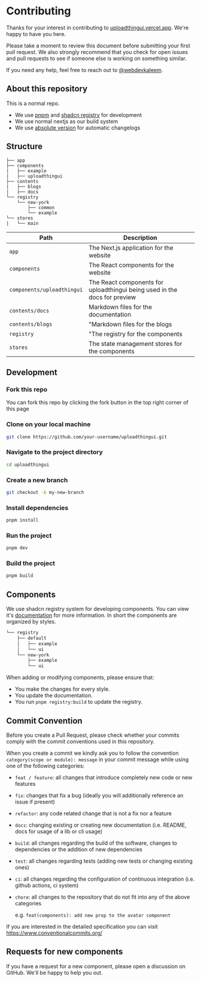 # Contributing

Thanks for your interest in contributing to [uploadthingui.vercel.app](https://uploadthingui.vercel.app). We're happy to have you here.

Please take a moment to review this document before submitting your first pull request. We also strongly recommend that you check for open issues and pull requests to see if someone else is working on something similar.

If you need any help, feel free to reach out to [@webdevkaleem](https://x.com/webdevkaleem).

## About this repository

This is a normal repo.

- We use [pnpm](https://pnpm.io/installation) and [shadcn registry](https://ui.shadcn.com/docs/registry) for development
- We use normal nextjs as our build system
- We use [absolute version](https://github.com/absolute-version/commit-and-tag-version) for automatic changelogs

## Structure

```
├── app
├── components
|   ├── example
|   ├── uploadthingui
├── contents
|   ├── blogs
|   ├── docs
└── registry
    └── new-york
        ├── common
        └── example
└── stores
|   └── main
```

| Path                       | Description                                                               |
| -------------------------- | ------------------------------------------------------------------------- |
| `app`                      | The Next.js application for the website                                   |
| `components`               | The React components for the website                                      |
| `components/uploadthingui` | The React components for uploadthingui being used in the docs for preview |
| `contents/docs`            | Markdown files for the documentation                                      |
| `contents/blogs`           | "Markdown files for the blogs                                             |
| `registry`                 | "The registry for the components                                          |
| `stores`                   | The state management stores for the components                            |

## Development

### Fork this repo

You can fork this repo by clicking the fork button in the top right corner of this page

### Clone on your local machine

```bash
git clone https://github.com/your-username/uploadthingui.git
```

### Navigate to the project directory

```bash
cd uploadthingui
```

### Create a new branch

```bash
git checkout -b my-new-branch
```

### Install dependencies

```bash
pnpm install
```

### Run the project

```bash
pnpm dev
```

### Build the project

```bash
pnpm build
```

## Components

We use shadcn registry system for developing components. You can view it's [documentation](https://ui.shadcn.com/docs/registry) for more information. In short the components are organized by styles.

```bash
└── registry
    ├── default
    │   ├── example
    │   └── ui
    └── new-york
        ├── example
        └── ui
```

When adding or modifying components, please ensure that:

- You make the changes for every style.
- You update the documentation.
- You run `pnpm registry:build` to update the registry.

## Commit Convention

Before you create a Pull Request, please check whether your commits comply with
the commit conventions used in this repository.

When you create a commit we kindly ask you to follow the convention
`category(scope or module): message` in your commit message while using one of
the following categories:

- `feat / feature`: all changes that introduce completely new code or new
  features
- `fix`: changes that fix a bug (ideally you will additionally reference an
  issue if present)
- `refactor`: any code related change that is not a fix nor a feature
- `docs`: changing existing or creating new documentation (i.e. README, docs for
  usage of a lib or cli usage)
- `build`: all changes regarding the build of the software, changes to
  dependencies or the addition of new dependencies
- `test`: all changes regarding tests (adding new tests or changing existing
  ones)
- `ci`: all changes regarding the configuration of continuous integration (i.e.
  github actions, ci system)
- `chore`: all changes to the repository that do not fit into any of the above
  categories

  e.g. `feat(components): add new prop to the avatar component`

If you are interested in the detailed specification you can visit
https://www.conventionalcommits.org/

## Requests for new components

If you have a request for a new component, please open a discussion on GitHub. We'll be happy to help you out.
